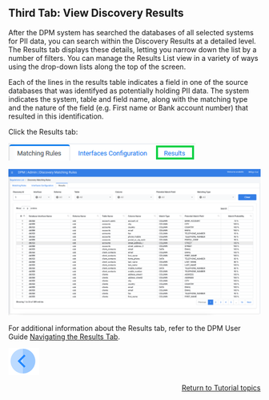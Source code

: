 ## Third Tab: View Discovery Results

After the DPM system has searched the databases of all selected systems for PII data, you can search within the Discovery Results at a detailed level. The Results tab displays these details, letting you narrow down the list by a number of filters. You can manage the Results List view in a variety of ways using the drop-down lists along the top of the screen. 

Each of the lines in the results table indicates a field in one of the source databases that was identifyed as potentially holding PII data. The system indicates the system, table and field name, along with the matching type and the nature of the field (e.g. First name or Bank account number) that resulted in this identification. 

Click the Results tab:  

![image](../images/07_Discovery_Results_Tab.png)

![image](../images/07_Discovery_Results.png)

For additional information about the Results tab, refer to the DPM User Guide [Navigating the Results Tab](/articles/DPM/02_Admin_Module/15_9_Discovery_Navigating_Results_Tab.md).



[![Previous](../images/Previous.png)](05_Discovery_SubmitDiscoveryRequest.md)[<p align="right"> Return to Tutorial topics</p>](../DPM_Application_Tutorial.md#data-subject-requests)
